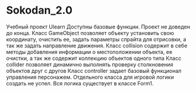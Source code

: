 # Sokodan_2.0
Учебный проект Ulearn
Доступны базовые функции. Проект не доведен до конца.
Класс GameObject позволяет объекту установить свою координату, очистить ее, задать параметры спрайта для отрисовки, а так же задать направление движения.
Класс collision содержит в себе методы добавления информации о местоположении объекта, ее очистки, а так же содержит коллекцию объектов одного типа
Класс collider позволяет динамично выполнять проверку столкновения объектов друг с другов
Класс controller задает базовый функционал управления персонажем.
Отдельного класса для игровой логики создать не успел. Вся логика существует в классе Form1.

